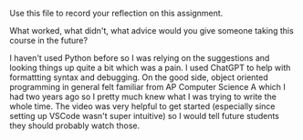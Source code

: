 Use this file to record your reflection on this assignment. 

What worked, what didn't, what advice would you give someone taking this course in the future?

I haven't used Python before so I was relying on the suggestions and looking things up quite a bit which was a pain. I used ChatGPT to help with formattting syntax and debugging. On the good side, object oriented programming in general felt familiar from AP Computer Science A which I had two years ago so I pretty much knew what I was trying to write the whole time. The video was very helpful to get started (especially since setting up VSCode wasn't super intuitive) so I would tell future students they should probably watch those.
